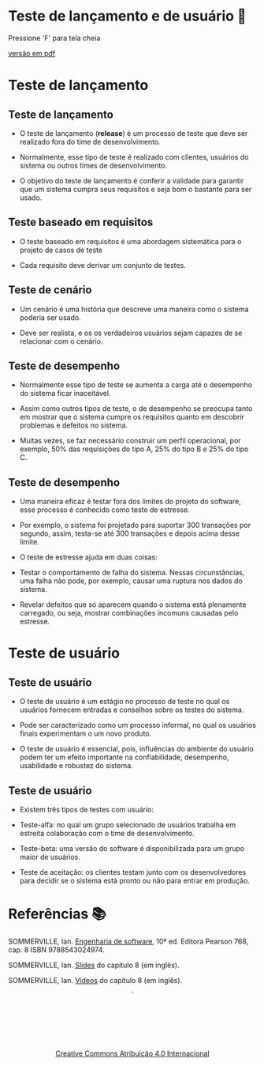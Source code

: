 <!-- .slide:  data-background-opacity="0.1" data-background-image="https://media.itpro.co.uk/image/upload/v1570816546/itpro/2019/02/software_shutterstock_1290773869.jpg"
data-transition="convex"  -->
# Teste de lançamento e de usuário 🚀
<!-- .element: style="margin-bottom:100px; font-size: 50px; color:white; font-family: Marker Felt;" -->

Pressione 'F' para tela cheia
<!-- .element: style="font-size: small; color:white;" -->

[versão em pdf](?print-pdf)
<!-- .element: style="font-size: small;" -->



<!-- .slide: data-background="#C9E66A" data-transition="zoom" -->
# Teste de lançamento
<!-- .element: style="margin-bottom:50px; font-size: 40px; font-family: Marker Felt" -->


<!-- .slide: data-background="#185449" data-transition="convex"  -->
## Teste de lançamento
<!-- .element: style="margin-bottom:50px; font-size: 40px; font-family: Marker Felt; color:#F5F5F5" -->

* O teste de lançamento (**release**) é um processo de teste que deve ser realizado fora do time de desenvolvimento.
<!-- .element: style="margin-bottom:50px; font-size: 23px; font-family: arial; color:#F5F5F5" -->

* Normalmente, esse tipo de teste é realizado com clientes, usuários do sistema ou outros times de desenvolvimento.
<!-- .element: style="margin-bottom:50px; font-size: 23px; font-family: arial; color:#F5F5F5" -->

* O objetivo do teste de lançamento é conferir a validade para garantir que um sistema cumpra seus requisitos e seja bom o bastante para ser usado.
<!-- .element: style="margin-bottom:50px; font-size: 23px; font-family: arial; color:#F5F5F5" -->


<!-- .slide: data-background="#185449" data-transition="convex"  -->
## Teste baseado em requisitos
<!-- .element: style="margin-bottom:50px; font-size: 40px; font-family: Marker Felt; color:#F5F5F5" -->

* O teste baseado em requisitos é uma abordagem sistemática para o projeto de casos de teste
<!-- .element: style="margin-bottom:50px; font-size: 23px; font-family: arial; color:#F5F5F5" -->

* Cada requisito deve derivar um conjunto de testes.
<!-- .element: style="margin-bottom:50px; font-size: 23px; font-family: arial; color:#F5F5F5" -->


<!-- .slide: data-background="#185449" data-transition="convex"  -->
## Teste de cenário
<!-- .element: style="margin-bottom:50px; font-size: 40px; font-family: Marker Felt; color:#F5F5F5" -->

* Um cenário é uma história que descreve uma maneira como o sistema poderia ser usado.
<!-- .element: style="margin-bottom:50px; font-size: 23px; font-family: arial; color:#F5F5F5" -->

* Deve ser realista, e os os verdadeiros usuários sejam capazes de se relacionar com o cenário.
<!-- .element: style="margin-bottom:50px; font-size: 23px; font-family: arial; color:#F5F5F5" -->


<!-- .slide: data-background="#185449" data-transition="convex"  -->
## Teste de desempenho
<!-- .element: style="margin-bottom:50px; font-size: 40px; font-family: Marker Felt; color:#F5F5F5" -->

* Normalmente esse tipo de teste se aumenta a carga até o desempenho do sistema ficar inaceitável.
<!-- .element: style="margin-bottom:50px; font-size: 23px; font-family: arial; color:#F5F5F5" -->

* Assim como outros tipos de teste, o de desempenho se preocupa tanto em mostrar que o sistema cumpre os requisitos quanto em descobrir problemas e defeitos no sistema.
<!-- .element: style="margin-bottom:50px; font-size: 23px; font-family: arial; color:#F5F5F5" -->

* Muitas vezes, se faz necessário construir um perfil operacional, por exemplo, 50% das requisições do tipo A, 25% do tipo B e 25% do tipo C.
<!-- .element: style="margin-bottom:50px; font-size: 23px; font-family: arial; color:#F5F5F5" -->


<!-- .slide: data-background="#185449" data-transition="convex"  -->
## Teste de desempenho
<!-- .element: style="margin-bottom:50px; font-size: 40px; font-family: Marker Felt; color:#F5F5F5" -->

* Uma maneira eficaz é testar fora dos limites do projeto do software, esse processo é conhecido como teste de estresse.
<!-- .element: style="margin-bottom:50px; font-size: 23px; font-family: arial; color:#F5F5F5" -->

* Por exemplo, o sistema foi projetado para suportar 300 transações por segundo, assim, testa-se até 300 transações e depois acima desse limite.
<!-- .element: style="margin-bottom:50px; font-size: 23px; font-family: arial; color:#F5F5F5" -->

* O teste de estresse ajuda em duas coisas:
<!-- .element: style="margin-bottom:50px; font-size: 23px; font-family: arial; color:#F5F5F5" -->

  * Testar o comportamento de falha do sistema. Nessas circunstâncias, uma falha não pode, por exemplo, causar uma ruptura nos dados do sistema.
  <!-- .element: style="margin-bottom:50px; font-size: 23px; font-family: arial; color:#F5F5F5" -->

  * Revelar defeitos que só aparecem quando o sistema está plenamente carregado, ou seja, mostrar combinações incomuns causadas pelo estresse.
  <!-- .element: style="margin-bottom:50px; font-size: 23px; font-family: arial; color:#F5F5F5" -->




<!-- .slide: data-background="#C9E66A" data-transition="zoom" -->
# Teste de usuário
<!-- .element: style="margin-bottom:50px; font-size: 40px; font-family: Marker Felt" -->


<!-- .slide: data-background="#185449" data-transition="convex"  -->
## Teste de usuário
<!-- .element: style="margin-bottom:50px; font-size: 40px; font-family: Marker Felt; color:#F5F5F5" -->

* O teste de usuário é um estágio no processo de teste no qual os usuários fornecem entradas e conselhos sobre os testes do sistema.
<!-- .element: style="margin-bottom:50px; font-size: 23px; font-family: arial; color:#F5F5F5" -->

* Pode ser caracterizado como um processo informal, no qual os usuários finais experimentam o um novo produto.
<!-- .element: style="margin-bottom:50px; font-size: 23px; font-family: arial; color:#F5F5F5" -->

* O teste de usuário é essencial, pois, influências do ambiente do usuário podem ter um efeito importante na confiabilidade, desempenho, usabilidade e robustez do sistema.
<!-- .element: style="margin-bottom:50px; font-size: 23px; font-family: arial; color:#F5F5F5" -->


<!-- .slide: data-background="#185449" data-transition="convex"  -->
## Teste de usuário
<!-- .element: style="margin-bottom:50px; font-size: 40px; font-family: Marker Felt; color:#F5F5F5" -->

* Existem três tipos de testes com usuário:
<!-- .element: style="margin-bottom:50px; font-size: 23px; font-family: arial; color:#F5F5F5" -->

  * Teste-alfa: no qual um grupo selecionado de usuários trabalha em estreita colaboração com o time de desenvolvimento.
  <!-- .element: style="margin-bottom:50px; font-size: 23px; font-family: arial; color:#F5F5F5" -->

  * Teste-beta: uma versão do software é disponibilizada para um grupo maior de usuários.
  <!-- .element: style="margin-bottom:50px; font-size: 23px; font-family: arial; color:#F5F5F5" -->

  * Teste de aceitação: os clientes testam junto com os desenvolvedores para decidir se o sistema está pronto ou não para entrar em produção.
  <!-- .element: style="margin-bottom:50px; font-size: 23px; font-family: arial; color:#F5F5F5" -->


<!-- .slide: data-background="#185449" data-transition="convex"  -->
# Referências 📚
<!-- .element: style="margin-bottom:50px; font-size: 40px; font-family: Marker Felt; color:#F5F5F5" -->

SOMMERVILLE, Ian. [Engenharia de software](https://biblioteca.ifrs.edu.br/pergamum_ifrs/biblioteca_s/acesso_login.php?cod_acervo_acessibilidade=5030950&acesso=aHR0cHM6Ly9taWRkbGV3YXJlLWJ2LmFtNC5jb20uYnIvU1NPL2lmcnMvOTc4ODU0MzAyNDk3NA==&label=acesso%20restrito), 10ª ed. Editora Pearson 768, cap. 8 ISBN 9788543024974.
<!-- .element: style="margin-bottom:50px; font-size: 23px; font-family: arial; color:#F5F5F5" -->

SOMMERVILLE, Ian. [Slides](https://iansommerville.com/software-engineering-book/slides/) do capítulo 8 (em inglês).
<!-- .element: style="margin-bottom:50px; font-size: 23px; font-family: arial; color:#F5F5F5" -->

SOMMERVILLE, Ian. [Vídeos](https://iansommerville.com/software-engineering-book/videos/imp/) do capítulo 8 (em inglês).
<!-- .element: style="margin-bottom:40px; font-size: 23px; font-family: arial; color:#F5F5F5" -->

<center>
<a href="https://rpmhub.dev" target="blanck"><img src="../../imgs/logo.png" alt="Rodrigo Prestes Machado" width="3%" height="3%" border=0 style="border:0; text-decoration:none; outline:none"></a><br/>
<a rel="license" href="http://creativecommons.org/licenses/by/4.0/">Creative Commons Atribuição 4.0 Internacional</a>
</center>
  <!-- .element: style="margin-top:150px; font-size: 15px; font-family: Bradley Hand" -->